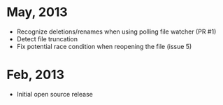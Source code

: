 # May, 2013

* Recognize deletions/renames when using polling file watcher (PR #1)
* Detect file truncation
* Fix potential race condition when reopening the file (issue 5)

# Feb, 2013

* Initial open source release
